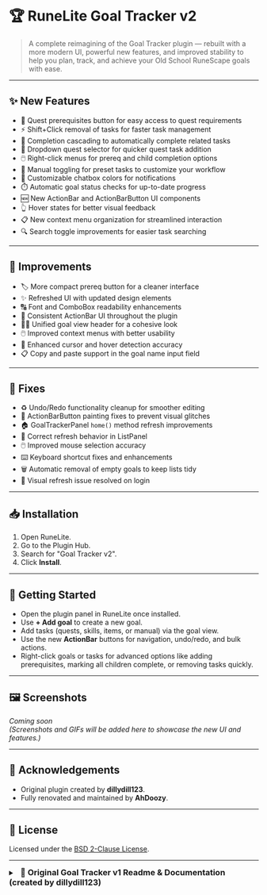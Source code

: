 # 🏆 RuneLite Goal Tracker v2

> A complete reimagining of the Goal Tracker plugin — rebuilt with a more modern UI, powerful new features, and improved stability to help you plan, track, and achieve your Old School RuneScape goals with ease.

---

## ✨ New Features

- 🌟 Quest prerequisites button for easy access to quest requirements
- ⚡ Shift+Click removal of tasks for faster task management
- 🔗 Completion cascading to automatically complete related tasks
- 🎯 Dropdown quest selector for quicker quest task addition
- 🖱️ Right-click menus for prereq and child completion options
- 🔄 Manual toggling for preset tasks to customize your workflow
- 🎨 Customizable chatbox colors for notifications
- ⏱️ Automatic goal status checks for up-to-date progress
- 🆕 New ActionBar and ActionBarButton UI components
- 👆 Hover states for better visual feedback
- 📋 New context menu organization for streamlined interaction
- 🔍 Search toggle improvements for easier task searching

---

## 🔧 Improvements

- 🏷️ More compact prereq button for a cleaner interface
- ✨ Refreshed UI with updated design elements
- 🔠 Font and ComboBox readability enhancements
- 🧩 Consistent ActionBar UI throughout the plugin
- 🧑‍💻 Unified goal view header for a cohesive look
- 🖱️ Improved context menus with better usability
- 🎯 Enhanced cursor and hover detection accuracy
- 📋 Copy and paste support in the goal name input field

---
## 🐛 Fixes

- ♻️ Undo/Redo functionality cleanup for smoother editing
- 🎨 ActionBarButton painting fixes to prevent visual glitches
- 🏠 GoalTrackerPanel `home()` method refresh improvements
- 🔄 Correct refresh behavior in ListPanel
- 🖱️ Improved mouse selection accuracy
- ⌨️ Keyboard shortcut fixes and enhancements
- 🗑️ Automatic removal of empty goals to keep lists tidy
- 🔄 Visual refresh issue resolved on login

---

## 📥 Installation

1. Open RuneLite.  
2. Go to the Plugin Hub.  
3. Search for "Goal Tracker v2".  
4. Click **Install**.  

---

## 🚀 Getting Started

- Open the plugin panel in RuneLite once installed.  
- Use **+ Add goal** to create a new goal.  
- Add tasks (quests, skills, items, or manual) via the goal view.  
- Use the new **ActionBar** buttons for navigation, undo/redo, and bulk actions.  
- Right-click goals or tasks for advanced options like adding prerequisites, marking all children complete, or removing tasks quickly.  

---

## 🖼️ Screenshots

_Coming soon_  
*(Screenshots and GIFs will be added here to showcase the new UI and features.)*

---

## 🙏 Acknowledgements

- Original plugin created by **dillydill123**.  
- Fully renovated and maintained by **AhDoozy**.

---
## 📄 License
Licensed under the [BSD 2-Clause License](LICENSE).  

-----
<details>
<summary><span style="margin-left:8px;"><h3 style="display:inline;">📜 Original Goal Tracker v1 Readme & Documentation (created by dillydill123)</h3></span></summary>

# Runelite Goal Tracker Plugin

Keep track of your OSRS goals and complete them automatically.

## Features

- Track different types of tasks
    - Manual tasks
    - Skill tasks
    - Quests
    - Item tasks
- Organise tasks lists into goals
- Reorder and manage goal and task lists
- Chat notification on task completion

### Planned

- More task types
    - Achievement diaries
    - Minigame rewards
    - Kourend favour
    - NPC kills

Suggestions are welcome - please submit an issue :)

## Usage

### Goals

Goals are lists of tasks, and at a glance provide a quick way to view your progress towards the goal.

![Goals list](img/goals_list.png)

You can add a new goal with the "+ Add goal" button, and you can reorder/remove goals using right click. Clicking a goal will show the tasks within:

![Goal view](img/goal_view.png)

From here, you can add tasks to the goal.

### Adding tasks

![Task inputs](img/task_inputs.png)

#### Manual tasks

Basically a simple to-do list item. You can add these via the "Quick add" text box.

You can toggle them on and off manually just by clicking them.

Use the "+ More options" button to reveal the automatic task options.

#### Skill level/XP tasks

Use these tasks to automatically track skill progress. Just select a skill, and the desired level or XP amount. The task will automatically complete once you hit that level/xp.

#### Quest tasks

Track quest progress and completion, just select a quest or miniquest from the dropdown. Will also display in progress quests as orange.

#### Item tasks

Select an item using the search button and searching via the in-game chatbox, then set the desired quantity. The plugin will keep track of your items and tally up quantities stored in different inventories (bank, player, GIMP storage), and will be automatically completed once you get that amount of the item.

</details>